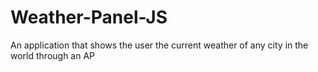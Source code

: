 # Weather-Panel-JS
An application that shows the user the current weather of any city in the world through an AP

